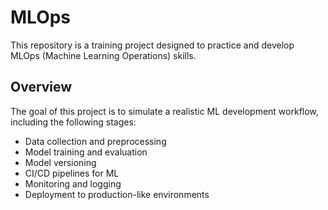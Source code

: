 # MLOps

This repository is a training project designed to practice and develop MLOps (Machine Learning Operations) skills.

## Overview

The goal of this project is to simulate a realistic ML development workflow, including the following stages:

- Data collection and preprocessing
- Model training and evaluation
- Model versioning
- CI/CD pipelines for ML
- Monitoring and logging
- Deployment to production-like environments